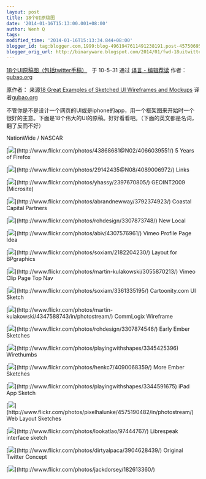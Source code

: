 ```yaml
---
layout: post
title: 18个UI原稿图
date: '2014-01-16T15:13:00.001+08:00'
author: Wenh Q
tags:
modified_time: '2014-01-16T15:13:34.844+08:00'
blogger_id: tag:blogger.com,1999:blog-4961947611491238191.post-4575069530630614098
blogger_orig_url: http://binaryware.blogspot.com/2014/01/fwd-18uitwitter.html
---
```

[18个UI原稿图（包括twitter手稿）](http://article.yeeyan.org/view/155491/108181) 
 于 10-5-31 通过 [译言 - 编辑荐读](http://www.yeeyan.org/)
作者：[gubao.org](http://gubao.org/)

原作者：
来源[18 Great Examples of Sketched UI Wireframes and
Mockups](http://webdesignledger.com/inspiration/18-great-examples-of-sketched-ui-wireframes-and-mockups)
译者[gubao.org](http://space.yeeyan.org/u/155491)

不管你是不是设计一个网页的UI或是iphone的app，用一个框架图来开始时一个很好的主意。下面是18个伟大的UI的原稿。好好看看吧。（下面的英文都是名词，翻了反而不好）



NationWide / NASCAR

[![](https://images-blogger-opensocial.googleusercontent.com/gadgets/proxy?url=http%3A%2F%2Fwebdesignledger.com%2Fwp-content%2Fuploads%2F2010%2F05%2Fsketched_wireframes_1.jpg&container=blogger&gadget=a&rewriteMime=image%2F*)](http://www.flickr.com/photos/43868681@N02/4066039551/)
5 Years of Firefox

[![](https://images-blogger-opensocial.googleusercontent.com/gadgets/proxy?url=http%3A%2F%2Fwebdesignledger.com%2Fwp-content%2Fuploads%2F2010%2F05%2Fsketched_wireframes_2.jpg&container=blogger&gadget=a&rewriteMime=image%2F*)](http://www.flickr.com/photos/29142435@N08/4089006972/)
Links

[![](https://images-blogger-opensocial.googleusercontent.com/gadgets/proxy?url=http%3A%2F%2Fwebdesignledger.com%2Fwp-content%2Fuploads%2F2010%2F05%2Fsketched_wireframes_3.jpg&container=blogger&gadget=a&rewriteMime=image%2F*)](http://www.flickr.com/photos/yhassy/2397670805/)
GEOINT2009 (Microsite)

[![](https://images-blogger-opensocial.googleusercontent.com/gadgets/proxy?url=http%3A%2F%2Fwebdesignledger.com%2Fwp-content%2Fuploads%2F2010%2F05%2Fsketched_wireframes_4.jpg&container=blogger&gadget=a&rewriteMime=image%2F*)](http://www.flickr.com/photos/abrandnewway/3792374923/)
Coastal Capital Partners

[![](https://images-blogger-opensocial.googleusercontent.com/gadgets/proxy?url=http%3A%2F%2Fwebdesignledger.com%2Fwp-content%2Fuploads%2F2010%2F05%2Fsketched_wireframes_5.jpg&container=blogger&gadget=a&rewriteMime=image%2F*)](http://www.flickr.com/photos/rohdesign/3307873748/)
New Local

[![](https://images-blogger-opensocial.googleusercontent.com/gadgets/proxy?url=http%3A%2F%2Fwebdesignledger.com%2Fwp-content%2Fuploads%2F2010%2F05%2Fsketched_wireframes_6.jpg&container=blogger&gadget=a&rewriteMime=image%2F*)](http://www.flickr.com/photos/abiv/4307576961/)
Vimeo Profile Page Idea

[![](https://images-blogger-opensocial.googleusercontent.com/gadgets/proxy?url=http%3A%2F%2Fwebdesignledger.com%2Fwp-content%2Fuploads%2F2010%2F05%2Fsketched_wireframes_7.jpg&container=blogger&gadget=a&rewriteMime=image%2F*)](http://www.flickr.com/photos/soxiam/2182204230/)
Layout for BPgraphics

[![](https://images-blogger-opensocial.googleusercontent.com/gadgets/proxy?url=http%3A%2F%2Fwebdesignledger.com%2Fwp-content%2Fuploads%2F2010%2F05%2Fsketched_wireframes_8.jpg&container=blogger&gadget=a&rewriteMime=image%2F*)](http://www.flickr.com/photos/martin-kulakowski/3055870213/)
Vimeo Clip Page Top Nav

[![](https://images-blogger-opensocial.googleusercontent.com/gadgets/proxy?url=http%3A%2F%2Fwebdesignledger.com%2Fwp-content%2Fuploads%2F2010%2F05%2Fsketched_wireframes_9.jpg&container=blogger&gadget=a&rewriteMime=image%2F*)](http://www.flickr.com/photos/soxiam/3361335195/)
Cartoonity.com UI Sketch

[![](https://images-blogger-opensocial.googleusercontent.com/gadgets/proxy?url=http%3A%2F%2Fwebdesignledger.com%2Fwp-content%2Fuploads%2F2010%2F05%2Fsketched_wireframes_10.jpg&container=blogger&gadget=a&rewriteMime=image%2F*)](http://www.flickr.com/photos/martin-kulakowski/4347588743/in/photostream/)
CommLogix Wireframe

[![](https://images-blogger-opensocial.googleusercontent.com/gadgets/proxy?url=http%3A%2F%2Fwebdesignledger.com%2Fwp-content%2Fuploads%2F2010%2F05%2Fsketched_wireframes_11.jpg&container=blogger&gadget=a&rewriteMime=image%2F*)](http://www.flickr.com/photos/rohdesign/3307874546/)
Early Ember Sketches

[![](https://images-blogger-opensocial.googleusercontent.com/gadgets/proxy?url=http%3A%2F%2Fwebdesignledger.com%2Fwp-content%2Fuploads%2F2010%2F05%2Fsketched_wireframes_12.jpg&container=blogger&gadget=a&rewriteMime=image%2F*)](http://www.flickr.com/photos/playingwithshapes/3345425396)
Wirethumbs

[![](https://images-blogger-opensocial.googleusercontent.com/gadgets/proxy?url=http%3A%2F%2Fwebdesignledger.com%2Fwp-content%2Fuploads%2F2010%2F05%2Fsketched_wireframes_13.jpg&container=blogger&gadget=a&rewriteMime=image%2F*)](http://www.flickr.com/photos/henkc7/4090068359/)
More Ember Sketches

[![](https://images-blogger-opensocial.googleusercontent.com/gadgets/proxy?url=http%3A%2F%2Fwebdesignledger.com%2Fwp-content%2Fuploads%2F2010%2F05%2Fsketched_wireframes_14.jpg&container=blogger&gadget=a&rewriteMime=image%2F*)](http://www.flickr.com/photos/playingwithshapes/3344591675)
iPad App Sketch

[![](https://images-blogger-opensocial.googleusercontent.com/gadgets/proxy?url=http%3A%2F%2Fwebdesignledger.com%2Fwp-content%2Fuploads%2F2010%2F05%2Fsketched_wireframes_15.jpg&container=blogger&gadget=a&rewriteMime=image%2F*)](http://www.flickr.com/photos/pixelhalunke/4575190482/in/photostream/)
Web Layout Sketches

[![](https://images-blogger-opensocial.googleusercontent.com/gadgets/proxy?url=http%3A%2F%2Fwebdesignledger.com%2Fwp-content%2Fuploads%2F2010%2F05%2Fsketched_wireframes_16.jpg&container=blogger&gadget=a&rewriteMime=image%2F*)](http://www.flickr.com/photos/lookatlao/97444767/)
Librespeak interface sketch

[![](https://images-blogger-opensocial.googleusercontent.com/gadgets/proxy?url=http%3A%2F%2Fwebdesignledger.com%2Fwp-content%2Fuploads%2F2010%2F05%2Fsketched_wireframes_17.jpg&container=blogger&gadget=a&rewriteMime=image%2F*)](http://www.flickr.com/photos/dirtyalpaca/3904628439/)
Original Twitter Concept

[![](https://images-blogger-opensocial.googleusercontent.com/gadgets/proxy?url=http%3A%2F%2Fwebdesignledger.com%2Fwp-content%2Fuploads%2F2010%2F05%2Fsketched_wireframes_18.jpg&container=blogger&gadget=a&rewriteMime=image%2F*)](http://www.flickr.com/photos/jackdorsey/182613360/)
